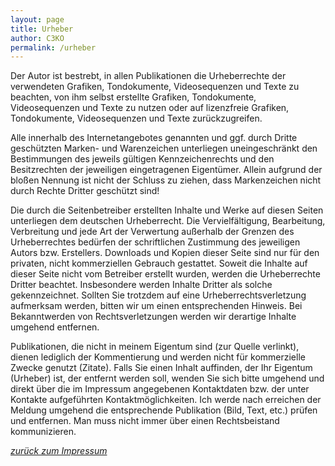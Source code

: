 ```yaml
---
layout: page
title: Urheber
author: C3KO
permalink: /urheber
---
```


Der Autor ist bestrebt, in allen Publikationen die Urheberrechte der verwendeten Grafiken, Tondokumente, Videosequenzen und Texte zu beachten, von ihm selbst erstellte Grafiken, Tondokumente, Videosequenzen und Texte zu nutzen oder auf lizenzfreie Grafiken, Tondokumente, Videosequenzen und Texte zurückzugreifen.

Alle innerhalb des Internetangebotes genannten und ggf. durch Dritte geschützten Marken- und Warenzeichen unterliegen uneingeschränkt den Bestimmungen des jeweils gültigen Kennzeichenrechts und den Besitzrechten der jeweiligen eingetragenen Eigentümer. Allein aufgrund der bloßen Nennung ist nicht der Schluss zu ziehen, dass Markenzeichen nicht durch Rechte Dritter geschützt sind!

Die durch die Seitenbetreiber erstellten Inhalte und Werke auf diesen Seiten unterliegen dem deutschen Urheberrecht. Die Vervielfältigung, Bearbeitung, Verbreitung und jede Art der Verwertung außerhalb der Grenzen des Urheberrechtes bedürfen der schriftlichen Zustimmung des jeweiligen Autors bzw. Erstellers. Downloads und Kopien dieser Seite sind nur für den privaten, nicht kommerziellen Gebrauch gestattet. Soweit die Inhalte auf dieser Seite nicht vom Betreiber erstellt wurden, werden die Urheberrechte Dritter beachtet. Insbesondere werden Inhalte Dritter als solche gekennzeichnet. Sollten Sie trotzdem auf eine Urheberrechtsverletzung aufmerksam werden, bitten wir um einen entsprechenden Hinweis. Bei Bekanntwerden von Rechtsverletzungen werden wir derartige Inhalte umgehend entfernen.

Publikationen, die nicht in meinem Eigentum sind (zur Quelle verlinkt), dienen lediglich der Kommentierung und werden nicht für kommerzielle Zwecke genutzt (Zitate). Falls Sie einen Inhalt auffinden, der Ihr Eigentum (Urheber) ist, der entfernt werden soll, wenden Sie sich bitte umgehend und direkt über die im Impressum angegebenen Kontaktdaten bzw. der unter Kontakte aufgeführten Kontaktmöglichkeiten. Ich werde nach erreichen der Meldung umgehend die entsprechende Publikation (Bild, Text, etc.) prüfen und entfernen. Man muss nicht immer über einen Rechtsbeistand kommunizieren.

*[zurück zum Impressum](imprint)*